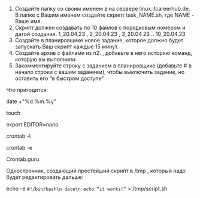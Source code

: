 1. Создайте папку со своим именем в на сервере linux.itcareerhub.de. В папке с Вашим именем создайте скрипт task_NAME.sh, где NAME - Ваше имя.
2. Скрипт должен создавать по 10 файлов с порядковым номером и датой создания. 1_20.04.23 , 2_20.04.23 , 3_20.04.23 .. 10_20.04.23
3. Создайте в планировщике новое задание, которое должно будет запускать Ваш скрипт каждые 15 минут.
4. Создайте архив с файлами из п2. , добавьте в него историю команд, которую вы выполнили. 
5. Закомментируйте строку с заданием в планировщике (добавьте # в начало строки с вашим заданием), чтобы выключить задание, но оставить его “в быстром доступе”

Что пригодится:

date +"%d.%m.%y"

touch

export EDITOR=nano

crontab -l

crontab -e

Crontab.guru

Однострочник, создающий простейший скрипт в /tmp , который надо будет редактировать дальше:

echo -e `#!/bin/bash\n date\n echo “it works!“` > /tmp/script.sh